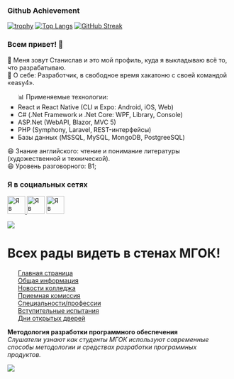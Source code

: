 ### Github Achievement
[![trophy](https://github-profile-trophy.vercel.app/?username=ryo-ma)](https://github.com/ryo-ma/github-profile-trophy)
[![Top Langs](https://github-readme-stats.vercel.app/api/top-langs/?username=stasnorman&layout=compact)](https://github.com/anuraghazra/github-readme-stats)
[![GitHub Streak](https://github-readme-streak-stats.herokuapp.com/?user=stasnorman)](https://git.io/streak-stats)

### Всем привет! 👋
📌 Меня зовут Станислав и это мой профиль, куда я выкладываю всё то, что разрабатываю. <br/>
📌 О себе: Разработчик, в свободное время хакатоню с своей командой «easy4». 
<ul type="square">
📊 Применяемые технологии: 
      <li>React и React Native (CLI и Expo: Android, iOS, Web)</li> 
      <li>C# (.Net Framework и .Net Core: WPF, Library, Console)</li> 
      <li>ASP.Net (WebAPI, Blazor, MVC 5)</li> 
      <li>PHP (Symphony, Laravel, REST-интерфейсы)</li>
      <li>Базы данных (MSSQL, MySQL, MongoDB, PostgreeSQL)</li>
</ul>
😄 Знание английского: чтение и понимание литературы (художественной и технической). <br/>
😄 Уровень разговорного: B1;

### Я в социальных сетях
<a href='https://vk.com/dantejke' target='_blank'> <img alt="Я в ВКонтакте" src="https://upload.wikimedia.org/wikipedia/commons/thumb/2/21/VK.com-logo.svg/1024px-VK.com-logo.svg.png"  width="40" height="40"> </a>
<a href='https://www.instagram.com/stas_norman/' target='_blank'> <img alt="Я в Instagram" src="https://upload.wikimedia.org/wikipedia/commons/thumb/a/a5/Instagram_icon.png/2048px-Instagram_icon.png" width="40" height="40"></a>
<a target="_blank" href="https://www.youtube.com/channel/UCvclan-pHgz5LZ1ky_f1z1g?sub_confirmation=1"><img alt="Я в YouTube" src="https://upload.wikimedia.org/wikipedia/commons/thumb/e/e1/Logo_of_YouTube_%282015-2017%29.svg/1280px-Logo_of_YouTube_%282015-2017%29.svg.png" height="40" width="auto"></a><br/>

<img style="display:inline-block;" src="https://user-images.githubusercontent.com/27802579/218448256-3820348b-da8a-46ef-845a-0cffa0c0a9c1.png" style="width:100%;" />
<h1> Всех рады видеть в стенах МГОК! </h1>

<ul style=" list-style-type: none;">
    <li><a href="https://mgok.mskobr.ru/">Главная страница</a></li>
    <li><a href="https://mgok.mskobr.ru/o-nas/obshaya-informatciya">Общая информация</a></li>
    <li><a href="https://mgok.mskobr.ru/o-nas/novosti">Новости колледжа</a></li>
    <li><a href="https://mgok.mskobr.ru/postuplenie-v-kolledzh/priemnaya-komissiya">Приемная комиссия</a></li> 
    <li><a href="https://mgok.mskobr.ru/postuplenie-v-kolledzh/specialnosti-professii">Специальности/профессии</a></li>
    <li><a href="https://mgok.mskobr.ru/postuplenie-v-kolledzh/vstupitelnye-ispytaniya">Вступительные испытания</a></li>
    <li><a href="https://mgok.mskobr.ru/postuplenie-v-kolledzh/dni-otkrytyh-dverej">Дни открытых дверей</a></li>
</ul>

<p>
  <strong>
    Методология разработки программного обеспечения
  </strong>
  <br/>
  <i>
    Слушатели узнают как студенты МГОК используют современные способы методологии и средствах разработки программных продуктов.
  </i>
 </p>

<img style="display:inline-block;" src="https://user-images.githubusercontent.com/27802579/218448256-3820348b-da8a-46ef-845a-0cffa0c0a9c1.png" style="width:100%;" />
